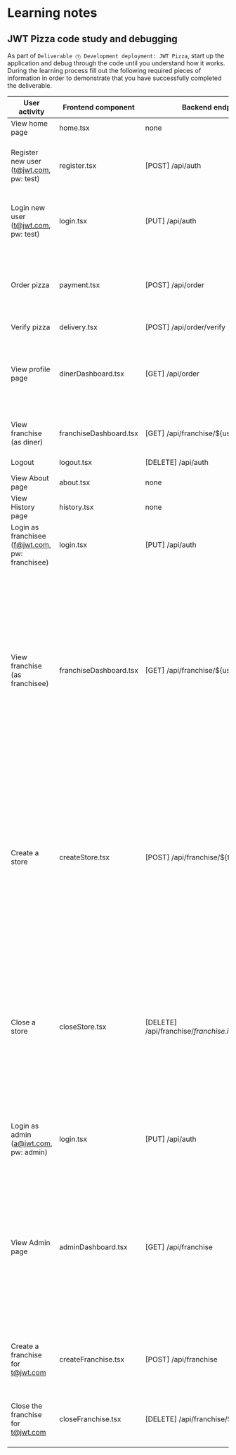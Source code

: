 # Learning notes

## JWT Pizza code study and debugging

As part of `Deliverable ⓵ Development deployment: JWT Pizza`, start up the application and debug through the code until you understand how it works. During the learning process fill out the following required pieces of information in order to demonstrate that you have successfully completed the deliverable.

| User activity                                       | Frontend component | Backend endpoints | Database SQL |
| --------------------------------------------------- | ------------------ | ----------------- | ------------ |
| View home page                                      |  home.tsx          | none              |  none         |
|Register new user<br/>(t@jwt.com, pw: test)|register.tsx|[POST] /api/auth|INSERT INTO user (name, email, password) VALUES (?, ?, ?)<br/>INSERT INTO userRole (userId, role, objectId) VALUES (?, ?, ?)|
| Login new user<br/>(t@jwt.com, pw: test)|login.tsx|[PUT] /api/auth|SELECT * FROM user WHERE email=?<br/>SELECT * FROM userRole WHERE userId=?<br/>INSERT INTO auth (token, userId) VALUES (?, ?)|
| Order pizza|payment.tsx|[POST] /api/order| INSERT INTO dinerOrder (dinerId, franchiseId, storeId, date) VALUES (?, ?, ?, now())<br/>INSERT INTO orderItem (orderId, menuId, description, price) VALUES (?, ?, ?, ?)|
| Verify pizza|delivery.tsx|[POST] /api/order/verify|none|
| View profile page|dinerDashboard.tsx|[GET] /api/order|SELECT id, franchiseId, storeId, date FROM dinerOrder WHERE dinerId=? LIMIT ${offset},${config.db.listPerPage}<br/>SELECT id, menuId, description, price FROM orderItem WHERE orderId=?|
| View franchise<br/>(as diner)|franchiseDashboard.tsx|[GET] /api/franchise/${user.id}|SELECT objectId FROM userRole WHERE role='franchisee' AND userId=?|
| Logout|logout.tsx|[DELETE] /api/auth|DELETE FROM auth WHERE token=?|
| View About page|about.tsx|none|none|
| View History page|history.tsx|none|none|
| Login as franchisee<br/>(f@jwt.com, pw: franchisee) |login.tsx|[PUT] /api/auth||SELECT * FROM user WHERE email=?<br/>SELECT * FROM userRole WHERE userId=?<br/>INSERT INTO auth (token, userId) VALUES (?, ?)|
| View franchise<br/>(as franchisee)|franchiseDashboard.tsx|[GET] /api/franchise/${user.id}|SELECT objectId FROM userRole WHERE role='franchisee' AND userId=?<br/>`SELECT id, name FROM franchise WHERE id in (${franchiseIds.join(',')})<br/>SELECT u.id, u.name, u.email FROM userRole AS ur JOIN user AS u ON u.id=ur.userId WHERE ur.objectId=? AND ur.role='franchisee<br/>SELECT s.id, s.name, COALESCE(SUM(oi.price), 0) AS totalRevenue FROM dinerOrder AS do JOIN orderItem AS oi ON do.id=oi.orderId RIGHT JOIN store AS s ON s.id=do.storeId WHERE s.franchiseId=? GROUP BY s.id|
| Create a store|createStore.tsx|[POST] /api/franchise/${franchise.id}|SELECT u.id, u.name, u.email FROM userRole AS ur JOIN user AS u ON u.id=ur.userId WHERE ur.objectId=? AND ur.role='franchisee<br/>SELECT s.id, s.name, COALESCE(SUM(oi.price), 0) AS totalRevenue FROM dinerOrder AS do JOIN orderItem AS oi ON do.id=oi.orderId RIGHT JOIN store AS s ON s.id=do.storeId WHERE s.franchiseId=? GROUP BY s.id<br/>INSERT INTO store (franchiseId, name) VALUES (?, ?)|
| Close a store|closeStore.tsx|[DELETE] /api/franchise/${franchise.id}/store/${store.id}|SELECT u.id, u.name, u.email FROM userRole AS ur JOIN user AS u ON u.id=ur.userId WHERE ur.objectId=? AND ur.role='franchisee<br/>SELECT s.id, s.name, COALESCE(SUM(oi.price), 0) AS totalRevenue FROM dinerOrder AS do JOIN orderItem AS oi ON do.id=oi.orderId RIGHT JOIN store AS s ON s.id=do.storeId WHERE s.franchiseId=? GROUP BY s.id<br/>DELETE FROM store WHERE franchiseId=? AND id=?|
| Login as admin<br/>(a@jwt.com, pw: admin)           |login.tsx|[PUT] /api/auth|SELECT * FROM user WHERE email=?<br/>SELECT * FROM userRole WHERE userId=?<br/>INSERT INTO auth (token, userId) VALUES (?, ?)|
| View Admin page|adminDashboard.tsx|[GET] /api/franchise|SELECT id, name FROM franchise<br/>SELECT u.id, u.name, u.email FROM userRole AS ur JOIN user AS u ON u.id=ur.userId WHERE ur.objectId=? AND ur.role='franchisee<br/>SELECT s.id, s.name, COALESCE(SUM(oi.price), 0) AS totalRevenue FROM dinerOrder AS do JOIN orderItem AS oi ON do.id=oi.orderId RIGHT JOIN store AS s ON s.id=do.storeId WHERE s.franchiseId=? GROUP BY s.id|
| Create a franchise for t@jwt.com|createFranchise.tsx|[POST] /api/franchise|SELECT id, name FROM user WHERE email=?<br/>INSERT INTO franchise (name) VALUES (?)<br/>INSERT INTO userRole (userId, role, objectId) VALUES (?, ?, ?)|
| Close the franchise for t@jwt.com|closeFranchise.tsx|[DELETE] /api/franchise/${franchise.id}|DELETE FROM store WHERE franchiseId=?<br/>DELETE FROM userRole WHERE objectId=?<br/>DELETE FROM franchise WHERE id=?|
